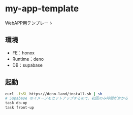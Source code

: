 # my-app-template

WebAPP用テンプレート

## 環境

- FE：honox
- Runtime：deno
- DB：supabase

## 起動

```bash
curl -fsSL https://deno.land/install.sh | sh
# Supabase のイメージをセットアップするので、初回のみ時間がかかる
task db-up
task front-up
```
